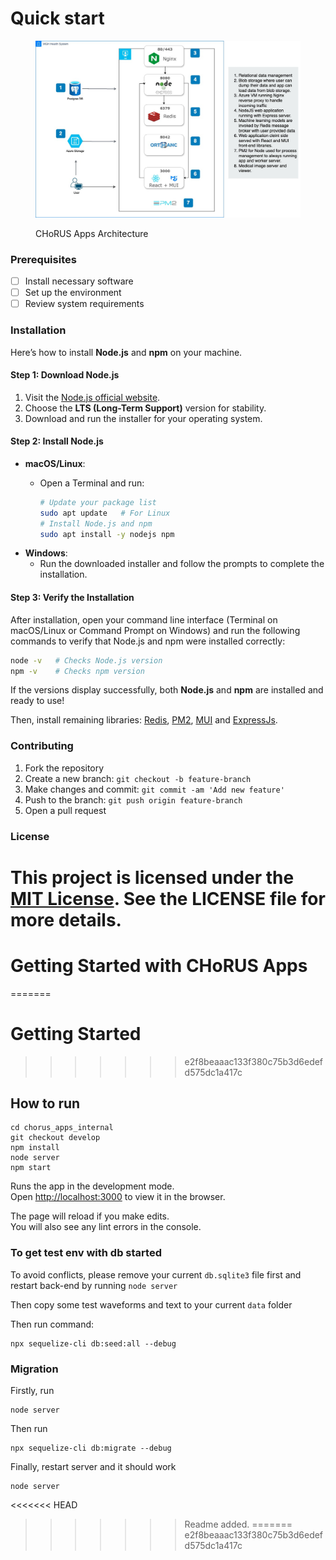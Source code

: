 # Quick start

<figure><img src=".gitbook/assets/CHoRUS Cloud App Architecture (3) (1).jpg" alt=""><figcaption><p>CHoRUS Apps Architecture</p></figcaption></figure>

### Prerequisites

* [ ] Install necessary software
* [ ] Set up the environment
* [ ] Review system requirements

### Installation

Here’s how to install **Node.js** and **npm** on your machine.

#### Step 1: Download Node.js

1. Visit the [Node.js official website](https://nodejs.org/).
2. Choose the **LTS (Long-Term Support)** version for stability.
3. Download and run the installer for your operating system.

#### Step 2: Install Node.js

* **macOS/Linux**:
  *   Open a Terminal and run:

      ```bash
      # Update your package list
      sudo apt update   # For Linux
      # Install Node.js and npm
      sudo apt install -y nodejs npm
      ```
* **Windows**:
  * Run the downloaded installer and follow the prompts to complete the installation.

#### Step 3: Verify the Installation

After installation, open your command line interface (Terminal on macOS/Linux or Command Prompt on Windows) and run the following commands to verify that Node.js and npm were installed correctly:

```bash
node -v   # Checks Node.js version
npm -v    # Checks npm version
```

If the versions display successfully, both **Node.js** and **npm** are installed and ready to use!

Then, install remaining libraries: [Redis](https://redis.io/docs/latest/operate/oss\_and\_stack/install/install-redis/install-redis-on-linux/), [PM2](https://www.npmjs.com/package/pm2), [MUI](https://mui.com/material-ui/getting-started/installation/) and [ExpressJs](https://www.npmjs.com/package/express).&#x20;

### Contributing

1. Fork the repository
2. Create a new branch: `git checkout -b feature-branch`
3. Make changes and commit: `git commit -am 'Add new feature'`
4. Push to the branch: `git push origin feature-branch`
5. Open a pull request

### License

This project is licensed under the [MIT License](https://opensource.org/licenses/MIT). See the LICENSE file for more details.
=======
# Getting Started with CHoRUS Apps
=======
# Getting Started 
>>>>>>> e2f8beaaac133f380c75b3d6edefd575dc1a417c

## How to run

```
cd chorus_apps_internal
git checkout develop
npm install
node server
npm start
```

Runs the app in the development mode.\
Open [http://localhost:3000](http://localhost:3000) to view it in the browser.

The page will reload if you make edits.\
You will also see any lint errors in the console.

### To get test env with db started

To avoid conflicts, please remove your current `db.sqlite3` file first and restart back-end by running `node server`

Then copy some test waveforms and text to your current `data` folder

Then run command:

```
npx sequelize-cli db:seed:all --debug
```

### Migration

Firstly, run

```
node server
```

Then run

```
npx sequelize-cli db:migrate --debug
```

Finally, restart server and it should work

```
node server
```


<<<<<<< HEAD
>>>>>>> Readme added.
=======
>>>>>>> e2f8beaaac133f380c75b3d6edefd575dc1a417c
